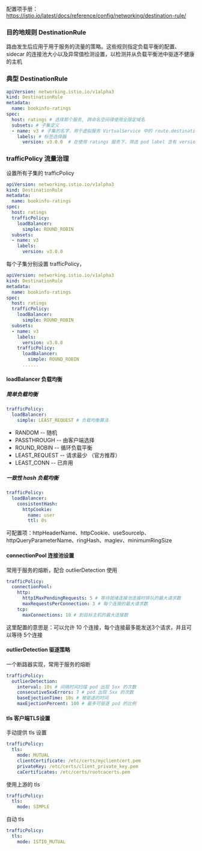 配置项手册：https://istio.io/latest/docs/reference/config/networking/destination-rule/

### 目的地规则 DestinationRule

路由发生后应用于用于服务的流量的策略。这些规则指定负载平衡的配置、sidecar 的连接池大小以及异常值检测设置，以检测并从负载平衡池中驱逐不健康的主机

### 典型 DestinationRule

```yaml
apiVersion: networking.istio.io/v1alpha3
kind: DestinationRule
metadata:
  name: bookinfo-ratings
spec:
  host: ratings # 选择那个服务, 跨命名空间得使用全限定域名
  subsets: # 子集定义
  - name: v3 # 子集的名字，用于虚拟服务 VirtualService 中的 route.destination.subset 
    labels: # 标签选择器
      version: v3.0.0  # 在使用 ratings 服务下，筛选 pod label 含有 version: v3.0.0 的 pod
```

### trafficPolicy 流量治理

设置所有子集的 trafficPolicy

```yaml
apiVersion: networking.istio.io/v1alpha3
kind: DestinationRule
metadata:
  name: bookinfo-ratings
spec:
  host: ratings
  trafficPolicy:
    loadBalancer:
      simple: ROUND_ROBIN
  subsets: 
  - name: v3 
    labels: 
      version: v3.0.0 
```

每个子集分别设置 trafficPolicy，

```yaml
apiVersion: networking.istio.io/v1alpha3
kind: DestinationRule
metadata:
  name: bookinfo-ratings
spec:
  host: ratings
  trafficPolicy:
    loadBalancer:
      simple: ROUND_ROBIN
  subsets: 
  - name: v3 
    labels: 
      version: v3.0.0 
    trafficPolicy:
      loadBalancer:
        simple: ROUND_ROBIN
      ......
```

#### loadBalancer 负载均衡

##### 简单负载均衡

```yaml
trafficPolicy:
  loadBalancer:
    simple: LEAST_REQUEST # 负载均衡算法
```

* RANDOM -- 随机
* PASSTHROUGH -- 由客户端选择
* ROUND_ROBIN -- 循环负载平衡
* LEAST_REQUEST -- 请求最少 （官方推荐）
* LEAST_CONN -- 已弃用

##### 一致性 hash 负载均衡

```yaml
trafficPolicy:
  loadBalancer:
    consistentHash:
      httpCookie:
        name: user
        ttl: 0s
```

可配置项：httpHeaderName、httpCookie、useSourceIp、httpQueryParameterName、ringHash、maglev、minimumRingSize

#### connectionPool 连接池设置

常用于服务的熔断，配合 outlierDetection 使用

```yaml
trafficPolicy:
  connectionPool:
    http:
      http1MaxPendingRequests: 5 # 等待就绪连接池连接时排队的最大请求数
      maxRequestsPerConnection: 3 # 每个连接的最大请求数
    tcp:
      maxConnections: 10 # 到目标主机的最大连接数
```

这里配置的意思是：可以允许 10 个连接，每个连接最多能发送3个请求，并且可以等待 5个连接

#### outlierDetection 驱逐策略

一个断路器实现，常用于服务的熔断

```yaml
trafficPolicy:
  outlierDetection:
    interval: 10s # 间隔时间扫描 pod 出现 5xx 的次数
    consecutive5xxErrors: 7 # pod 出现 5xx 的次数
    baseEjectionTime: 10s # 被驱逐的时间
    maxEjectionPercent: 100 # 最多可驱逐 pod 的比例
```

#### tls 客户端TLS设置

手动提供 tls 设置

```yaml
trafficPolicy:
  tls:
    mode: MUTUAL
    clientCertificate: /etc/certs/myclientcert.pem
    privateKey: /etc/certs/client_private_key.pem
    caCertificates: /etc/certs/rootcacerts.pem
```

使用上游的 tls

```yaml
trafficPolicy:
  tls:
    mode: SIMPLE
```

自动 tls 

```yaml
trafficPolicy:
  tls:
    mode: ISTIO_MUTUAL
```

